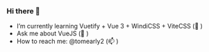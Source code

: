 ### Hi there 👋

- I’m currently learning Vuetify + Vue 3 + WindiCSS + ViteCSS (🌱 )
- Ask me about VueJS (💬 )
- How to reach me: @tomearly2 (📫 )

